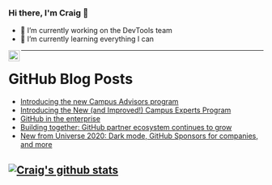 ### Hi there, I'm Craig 👋

<!--
**CraigTeelFugro/CraigTeelFugro** is a ✨ _special_ ✨ repository because its `README.md` (this file) appears on your GitHub profile.

Here are some ideas to get you started:
-->

- 🔭 I’m currently working on the DevTools team
- 🌱 I’m currently learning everything I can

[<img align="left" alt="Craig Teel | LinkedIn" width="22px" src="https://cdn.jsdelivr.net/npm/simple-icons@v3/icons/linkedin.svg" />][linkedin]

---

# GitHub Blog Posts

<!-- BLOG-POST-LIST:START -->
- [Introducing the new Campus Advisors program](https://github.blog/2020-12-10-introducing-the-new-campus-advisors-program/)
- [Introducing the New (and Improved!) Campus Experts Program](https://github.blog/2020-12-10-introducing-the-new-and-improved-campus-experts-program/)
- [GitHub in the enterprise](https://github.blog/2020-12-09-github-in-the-enterprise/)
- [Building together: GitHub partner ecosystem continues to grow](https://github.blog/2020-12-09-building-together-github-partner-ecosystem-continues-to-grow/)
- [New from Universe 2020: Dark mode, GitHub Sponsors for companies, and more](https://github.blog/2020-12-08-new-from-universe-2020-dark-mode-github-sponsors-for-companies-and-more/)
<!-- BLOG-POST-LIST:END -->

## [![Craig's github stats](https://github-readme-stats.vercel.app/api?username=craigteelfugro)](https://github.com/anuraghazra/github-readme-stats)


[linkedin]: https://linkedin.com/in/craig-teel-b8786771

